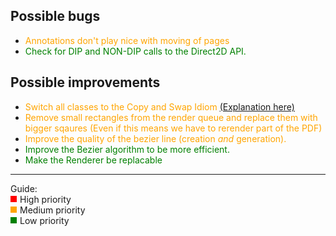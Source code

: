 ## Possible bugs
- <span style="color:orange;">Annotations don't play nice with moving of pages</span>
- <span style="color:green;"> Check for DIP and NON-DIP calls to the Direct2D API. </span>

## Possible improvements
- <span style="color:orange;">Switch all classes to the Copy and Swap Idiom [(Explanation here)](https://stackoverflow.com/questions/3279543/what-is-the-copy-and-swap-idiom)</span> 
- <span style="color:orange;">Remove small rectangles from the render queue and replace them with bigger sqaures (Even if this means we have to rerender part of the PDF)</span>
- <span style="color:orange;">Improve the quality of the bezier line (creation _and_ generation).</span>
- <span style="color:green;">Improve the Bezier algorithm to be more efficient.</span>
- <span style="color:green;">Make the Renderer be replacable</span>

--- 
Guide:
<span style="display:flex; flex-direction:row; align-items:center;">
    <span style="display:flex; flex-direction:column; width: 10px; height: 10px; background-color:red;"></span>
    <span style="margin-left: 5px;">High priority</span>
    </span>
<span style="display:flex; flex-direction:row; align-items:center;">
    <span style="display:flex; flex-direction:column; width: 10px; height: 10px; background-color:orange;"></span>
    <span style="margin-left: 5px;">Medium priority</span>
    </span>
<span style="display:flex; flex-direction:row; align-items:center;">
    <span style="display:flex; flex-direction:column; width: 10px; height: 10px; background-color:green;"></span>
    <span style="margin-left: 5px;">Low priority</span>
    </span>

